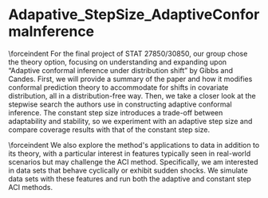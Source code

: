 # Adapative_StepSize_AdaptiveConformalnference

\forceindent For the final project of STAT 27850/30850, our group chose the theory option, focusing on understanding and expanding upon “Adaptive conformal inference under distribution shift” by Gibbs and Candes. First, we will provide a summary of the paper and how it modifies conformal prediction theory to accommodate for shifts in covariate distribution, all in a distribution-free way. Then, we take a closer look at the stepwise search the authors use in constructing adaptive conformal inference. The constant step size introduces a trade-off between adaptability and stability, so we experiment with an adaptive step size and compare coverage results with that of the constant step size. 

\forceindent We also explore the method's applications to data in addition to its theory, with a particular interest in features typically seen in real-world scenarios but may challenge the ACI method. Specifically, we am interested in data sets that behave cyclically or exhibit sudden shocks. We simulate data sets with these features and run both the adaptive and constant step ACI methods.      
